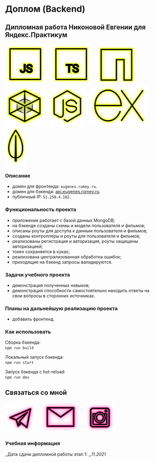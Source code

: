 # Доплом (Backend)

## Дипломная работа Никоновой Евгении для Яндекс.Практикум

<p>
  <a href="https://developer.mozilla.org/ru/docs/Web/JavaScript"><img src="readme/icon-js.svg" alt="JS"></a>
    <img src="readme/icon-whitespace-5px.svg"/>
  <a href="https://www.typescriptlang.org/"><img src="readme/icon-ts.svg" alt="TS"></a>
    <img src="readme/icon-whitespace-5px.svg"/>
  <a href="https://npmjs.com/"><img src="readme/icon-npm.svg" alt="NPM"></a>
    <img src="readme/icon-whitespace-5px.svg"/>
  <a href="https://webpack.js.org/"><img src="readme/icon-webpack.svg" alt="WebPack"></a>
    <img src="readme/icon-whitespace-5px.svg"/>
  <a href="https://nodejs.org/ru/docs/"><img src="readme/icon-node.svg" alt="NodeJS"></a>
    <img src="readme/icon-whitespace-5px.svg"/>
  <a href="https://expressjs.com/ru/"><img src="readme/icon-express.svg" alt="ExpressJS"></a>
    <img src="readme/icon-whitespace-5px.svg"/>
  <a href="https://www.mongodb.com/"><img src="readme/icon-mongo.svg" alt="MongoDB"></a>
</p>

### Описание

- домен для фронтенда: `eugenes.romey.ru`.
- домен для бэкенда: [api.eugenes.romey.ru](https://api.eugenes.romey.ru).
- публичный IP: `51.250.4.102`.

### Функциональность проекта

- приложение работает с базой данных MongoDB;
- на бэкенде созданы схемы и модели пользователя и фильмов;
- описаны роуты для доступа к данным пользователя и фильмов;
- созданы контроллеры и роуты для пользователя и фильмов;
- реализованы регистрация и авторизация, роуты защищены авторизацией;
- токен сохраняется в куках;
- реализована централизованная обработка ошибок;
- приходящие на бэкенд запросы валидируются.

### Задачи учебного проекта

- демонстрация полученных навыков;
- демонстрация способности самостоятельно находить ответы на свои вопросы в сторонних источниках.

### Планы на дальнейшую реализацию проекта

- добавить фронтенд.

### Как использовать

Сборка бэкенда:  
`npm run build`

Локальный запуск бэкенда:  
`npm run start`

Запуск бэкенда с hot-reload:  
`npm run dev`

## Связаться со мной

<p>
  <a href="https://t.me/evgevgevge"><img src="readme/icon-tg.svg" alt="Telegram"></a>
    <img src="readme/icon-whitespace-5px.svg"/>
  <a href="mailto:beagle-elgaeb@ya.ru"><img src="readme/icon-mail.svg" alt="Mail"></a>
    <img src="readme/icon-whitespace-5px.svg"/>
  <a href="https://www.instagram.com/evg._.su/"><img src="readme/icon-inst.svg" alt="Instagram"></a>
</p>

### Учебная информация

_Дата сдачи дипломной работы этап 1: __.11.2021_
